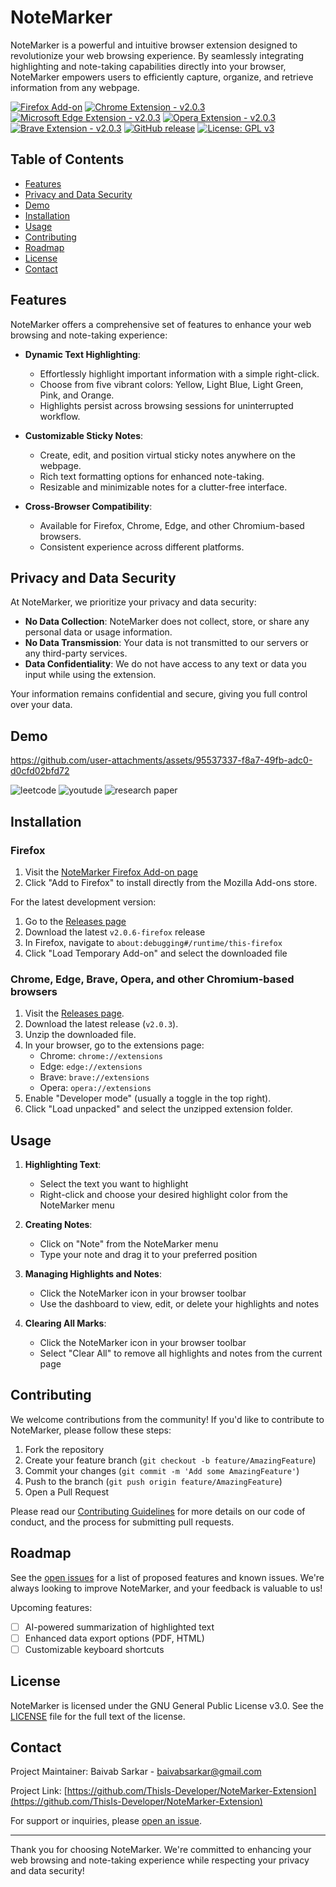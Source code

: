 # NoteMarker

NoteMarker is a powerful and intuitive browser extension designed to revolutionize your web browsing experience. By seamlessly integrating highlighting and note-taking capabilities directly into your browser, NoteMarker empowers users to efficiently capture, organize, and retrieve information from any webpage.

[![Firefox Add-on](https://img.shields.io/amo/v/notemarker.svg?style=flat&color=red)](https://addons.mozilla.org/en-US/firefox/addon/notemarker/)
[![Chrome Extension - v2.0.3](https://img.shields.io/badge/Chrome-v2.0.3-brightgreen)](https://github.com/ThisIs-Developer/NoteMarker-Extension/releases)
[![Microsoft Edge Extension - v2.0.3](https://img.shields.io/badge/Edge-v2.0.3-brightgreen)](https://github.com/ThisIs-Developer/NoteMarker-Extension/releases)
[![Opera Extension - v2.0.3](https://img.shields.io/badge/Opera-v2.0.3-brightgreen)](https://github.com/ThisIs-Developer/NoteMarker-Extension/releases)
[![Brave Extension - v2.0.3](https://img.shields.io/badge/Brave-v2.0.3-brightgreen)](https://github.com/ThisIs-Developer/NoteMarker-Extension/releases)
[![GitHub release](https://img.shields.io/github/release/ThisIs-Developer/NoteMarker-Extension.svg?style=flat&color=orange)](https://github.com/ThisIs-Developer/NoteMarker-Extension/releases)
[![License: GPL v3](https://img.shields.io/badge/License-GPLv3-blue.svg?style=flat&color=blue)](https://www.gnu.org/licenses/gpl-3.0)

## Table of Contents

- [Features](#features)
- [Privacy and Data Security](#privacy-and-data-security)
- [Demo](#demo)
- [Installation](#installation)
- [Usage](#usage)
- [Contributing](#contributing)
- [Roadmap](#roadmap)
- [License](#license)
- [Contact](#contact)

## Features

NoteMarker offers a comprehensive set of features to enhance your web browsing and note-taking experience:

- **Dynamic Text Highlighting**: 
  - Effortlessly highlight important information with a simple right-click.
  - Choose from five vibrant colors: Yellow, Light Blue, Light Green, Pink, and Orange.
  - Highlights persist across browsing sessions for uninterrupted workflow.

- **Customizable Sticky Notes**: 
  - Create, edit, and position virtual sticky notes anywhere on the webpage.
  - Rich text formatting options for enhanced note-taking.
  - Resizable and minimizable notes for a clutter-free interface.

- **Cross-Browser Compatibility**:
  - Available for Firefox, Chrome, Edge, and other Chromium-based browsers.
  - Consistent experience across different platforms.

## Privacy and Data Security

At NoteMarker, we prioritize your privacy and data security:

- **No Data Collection**: NoteMarker does not collect, store, or share any personal data or usage information.
- **No Data Transmission**: Your data is not transmitted to our servers or any third-party services.
- **Data Confidentiality**: We do not have access to any text or data you input while using the extension.

Your information remains confidential and secure, giving you full control over your data.

## Demo

https://github.com/user-attachments/assets/95537337-f8a7-49fb-adc0-d0cfd02bfd72

![leetcode](https://github.com/user-attachments/assets/dcf498a8-68e8-4e16-ac30-a1e8ed7071e4)
![youtude](https://github.com/user-attachments/assets/92114753-c392-4508-9b45-1d02d9eac490)
![research paper](https://github.com/user-attachments/assets/a8b1961b-5fda-406a-b8f0-79aa8d14d3be)

## Installation

### Firefox

1. Visit the [NoteMarker Firefox Add-on page](https://addons.mozilla.org/en-US/firefox/addon/notemarker/)
2. Click "Add to Firefox" to install directly from the Mozilla Add-ons store.

For the latest development version:

1. Go to the [Releases page](https://github.com/ThisIs-Developer/NoteMarker-Extension/releases)
2. Download the latest `v2.0.6-firefox` release
3. In Firefox, navigate to `about:debugging#/runtime/this-firefox`
4. Click "Load Temporary Add-on" and select the downloaded file

### Chrome, Edge, Brave, Opera, and other Chromium-based browsers

1. Visit the [Releases page](https://github.com/ThisIs-Developer/NoteMarker-Extension/releases).
2. Download the latest release (`v2.0.3`).
3. Unzip the downloaded file.
4. In your browser, go to the extensions page:
   - Chrome: `chrome://extensions`
   - Edge: `edge://extensions`
   - Brave: `brave://extensions`
   - Opera: `opera://extensions`
5. Enable "Developer mode" (usually a toggle in the top right).
6. Click "Load unpacked" and select the unzipped extension folder.

## Usage

1. **Highlighting Text**:
   - Select the text you want to highlight
   - Right-click and choose your desired highlight color from the NoteMarker menu

2. **Creating Notes**:
   - Click on "Note" from the NoteMarker menu
   - Type your note and drag it to your preferred position

3. **Managing Highlights and Notes**:
   - Click the NoteMarker icon in your browser toolbar
   - Use the dashboard to view, edit, or delete your highlights and notes

5. **Clearing All Marks**:
   - Click the NoteMarker icon in your browser toolbar
   - Select "Clear All" to remove all highlights and notes from the current page

## Contributing

We welcome contributions from the community! If you'd like to contribute to NoteMarker, please follow these steps:

1. Fork the repository
2. Create your feature branch (`git checkout -b feature/AmazingFeature`)
3. Commit your changes (`git commit -m 'Add some AmazingFeature'`)
4. Push to the branch (`git push origin feature/AmazingFeature`)
5. Open a Pull Request

Please read our [Contributing Guidelines](CONTRIBUTING.md) for more details on our code of conduct, and the process for submitting pull requests.

## Roadmap

See the [open issues](https://github.com/ThisIs-Developer/NoteMarker-Extension/issues) for a list of proposed features and known issues. We're always looking to improve NoteMarker, and your feedback is valuable to us!

Upcoming features:
- [ ] AI-powered summarization of highlighted text
- [ ] Enhanced data export options (PDF, HTML)
- [ ] Customizable keyboard shortcuts

## License

NoteMarker is licensed under the GNU General Public License v3.0. See the [LICENSE](LICENSE) file for the full text of the license.

## Contact

Project Maintainer: Baivab Sarkar - baivabsarkar@gmail.com

Project Link: [https://github.com/ThisIs-Developer/NoteMarker-Extension](https://github.com/ThisIs-Developer/NoteMarker-Extension)

For support or inquiries, please [open an issue](https://github.com/ThisIs-Developer/NoteMarker-Extension/issues).

---

Thank you for choosing NoteMarker. We're committed to enhancing your web browsing and note-taking experience while respecting your privacy and data security!
